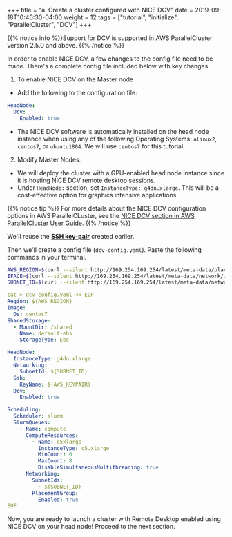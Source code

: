 +++
title = "a. Create a cluster configured with NICE DCV"
date = 2019-09-18T10:46:30-04:00
weight = 12
tags = ["tutorial", "initialize", "ParallelCluster", "DCV"]
+++

{{% notice info %}}Support for DCV is supported in AWS ParallelCluster version 2.5.0 and above.
{{% /notice %}}

In order to enable NICE DCV, a few changes to the config file need to be made. There's a complete config file included below with key changes:

1. To enable NICE DCV on the Master node

 - Add the following to the configuration file:
```yaml
HeadNode:
  Dcv:
    Enabled: true
```

 - The NICE DCV software is automatically installed on the head node instance when using any of the following Operating Systems: `alinux2`, `centos7`, or `ubuntu1804`. We will use `centos7` for this tutorial.
 

2. Modify Master Nodes:

 - We will deploy the cluster with a GPU-enabled head node instance since it is hosting NICE DCV remote desktop sessions. 
 - Under `HeadNode:` section, set `InstanceType: g4dn.xlarge`. This will be a cost-effective option for graphics intensive applications. 

{{% notice tip %}}
For more details about the NICE DCV configuration options in AWS ParallelCLuster, see the [NICE DCV section in AWS ParallelCluster User Guide](https://docs.aws.amazon.com/parallelcluster/latest/ug/dcv-v3.html).
{{% /notice %}}

We'll reuse the [**SSH key-pair**](/02-aws-getting-started/05-key-pair-create.html) created earlier.

Then we'll create a config file (`dcv-config.yaml`). Paste the following commands in your terminal.

```bash
AWS_REGION=$(curl --silent http://169.254.169.254/latest/meta-data/placement/region)
IFACE=$(curl --silent http://169.254.169.254/latest/meta-data/network/interfaces/macs/)
SUBNET_ID=$(curl --silent http://169.254.169.254/latest/meta-data/network/interfaces/macs/${IFACE}/subnet-id)
```

```yaml
cat > dcv-config.yaml << EOF
Region: ${AWS_REGION}
Image:
  Os: centos7
SharedStorage:
  - MountDir: /shared
    Name: default-ebs
    StorageType: Ebs

HeadNode:
  InstanceType: g4dn.xlarge
  Networking:
    SubnetId: ${SUBNET_ID}
  Ssh:
    KeyName: ${AWS_KEYPAIR}
  Dcv:
    Enabled: true

Scheduling:
  Scheduler: slurm
  SlurmQueues:
    - Name: compute
      ComputeResources:
        - Name: c5xlarge
          InstanceType: c5.xlarge
          MinCount: 0
          MaxCount: 8
          DisableSimultaneousMultithreading: true
      Networking:
        SubnetIds:
          - ${SUBNET_ID}
        PlacementGroup:
          Enabled: true
EOF
```
Now, you are ready to launch a cluster with Remote Desktop enabled using NICE DCV on your head node! Proceed to the next section.
